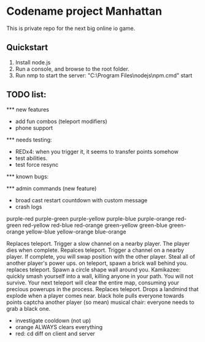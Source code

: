 # Codename project Manhattan

This is private repo for the next big online io game.

## Quickstart

1. Install node.js
2. Run a console, and browse to the root folder.
3. Run nmp to start the server: "C:\Program Files\nodejs\npm.cmd" start

## TODO list:



*** new features
- add fun combos (teleport modifiers)
- phone support

*** needs testing:
- REDx4: when you trigger it, it seems to transfer points somehow
- test abilities.
- test force resync

*** known bugs:

*** admin commands (new feature)
- broad cast restart countdown with custom message
- crash logs




purple-red
purple-green
purple-yellow
purple-blue
purple-orange
red-green
red-yellow
red-blue
red-orange
green-yellow
green-blue
green-orange
yellow-blue
yellow-orange
blue-orange


Replaces teleport. Trigger a slow channel on a nearby player. The player dies when complete.
Repalces teleport. Trigger a channel on a nearby player. If complete, you will swap position with the other player.
Steal all of another player's power ups.
on teleport, spawn a brick wall behind you.
replaces teleport. Spawn a circle shape wall around you.
Kamikazee: quickly smash yourself into a wall, killing anyone in your path. You will not survive.
Your next teleport will clear the entire map, consuming your precious powerups in the process.
Replaces teleport. Drops a landmind that explode when a player comes near. 
black hole pulls everyone towards points
captcha another player (so mean)
musical chair: everyone needs to grab a black one.

- investigate cooldown (not up)
- orange ALWAYS clears everything
- red: cd diff on client and server
